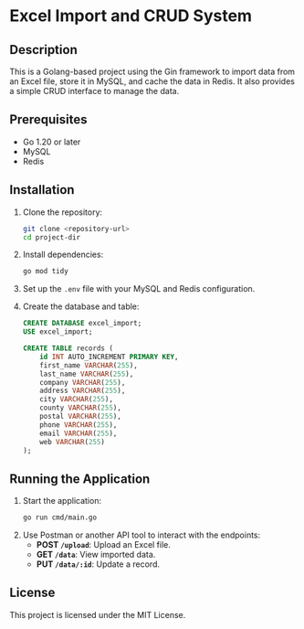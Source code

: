 # Excel Import and CRUD System

## Description
This is a Golang-based project using the Gin framework to import data from an Excel file, store it in MySQL, and cache the data in Redis. It also provides a simple CRUD interface to manage the data.

## Prerequisites
- Go 1.20 or later
- MySQL
- Redis

## Installation
1. Clone the repository:
    ```sh
    git clone <repository-url>
    cd project-dir
    ```
2. Install dependencies:
    ```sh
    go mod tidy
    ```
3. Set up the `.env` file with your MySQL and Redis configuration.

4. Create the database and table:
    ```sql
    CREATE DATABASE excel_import;
    USE excel_import;

    CREATE TABLE records (
        id INT AUTO_INCREMENT PRIMARY KEY,
        first_name VARCHAR(255),
        last_name VARCHAR(255),
        company VARCHAR(255),
        address VARCHAR(255),
        city VARCHAR(255),
        county VARCHAR(255),
        postal VARCHAR(255),
        phone VARCHAR(255),
        email VARCHAR(255),
        web VARCHAR(255)
    );
    ```

## Running the Application
1. Start the application:
    ```sh
    go run cmd/main.go
    ```
2. Use Postman or another API tool to interact with the endpoints:
    - **POST `/upload`**: Upload an Excel file.
    - **GET `/data`**: View imported data.
    - **PUT `/data/:id`**: Update a record.

## License
This project is licensed under the MIT License.
